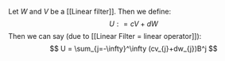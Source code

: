 Let $W$ and $V$ be a [[Linear filter]]. Then we define:
$$
U: = cV+dW
$$
Then we can say (due to [[Linear Filter = linear operator]]): 
$$
U = \sum_{j=-\infty}^\infty (cv_{j}+dw_{j})B^j
$$
